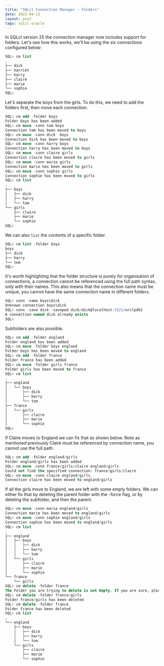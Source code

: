 ```yaml
---
title: "SQLcl Connection Manager - Folders"
date: 2025-04-23
layout: post
tags: sqlcl oracle
---
```


In SQLcl version 25 the connection manager now includes support for folders.
Let's see how this works, we'll be using the six connections configured below:

```sql
SQL> cm list
.
├── dick
├── harriet
├── harry
├── claire
├── marie
└── sophie
SQL>
```

Let's separate the boys from the girls.  To do this, we need to add the folders first, then move each connection.

```sql
SQL> cm add -folder boys
Folder boys has been added
SQL> cm move -conn tom boys
Connection tom has been moved to boys
SQL> cm move -conn dick  boys
Connection dick has been moved to boys
SQL> cm move -conn harry boys
Connection harry has been moved to boys
SQL> cm move -conn claire girls
Connection claire has been moved to girls
SQL> cm move -conn marie girls
Connection marie has been moved to girls
SQL> cm move -conn sophie girls
Connection sophie has been moved to girls
SQL> cm list
.
├── boys
│   ├── dick
│   ├── harry
│   └── tom
└── girls
    ├── claire
    ├── marie
    └── sophie
SQL>    
```

We can also ```list``` the contents of a specific folder.
```sql
SQL> cm list -folder boys
boys
├── dick
├── harry
└── tom
SQL>
```


It's worth highlighting that the folder structure is purely for organisation of connections, a connection cannot be referenced using the full path syntax, only with their names. This also means that the connection name must be unique, you cannot have the same connection name in different folders.
```sql
SQL> conn -name boys\dick
Unknown connection boys\dick
SQL> conn -save dick -savepwd dick/dick@localhost:1521/orclpdb1
A connection named dick already exists
SQL>
```

Subfolders are also possible.

```sql
SQL> cm add -folder england
Folder england has been added
SQL> cm move -folder boys england
Folder boys has been moved to england
SQL> cm add -folder france
Folder france has been added
SQL> cm move -folder girls france
Folder girls has been moved to france
SQL> cm list
.
├── england
│   └── boys
│       ├── dick
│       ├── harry
│       └── tom
├── france
│   └── girls
│       ├── claire
│       ├── marie
│       └── sophie
SQL>         
```

If Claire moves to England we can fix that as shown below.  Note as mentioned previously Claire must be referenced by connection name, you cannot use the full path.
```sql
SQL> cm add -folder england/girls
Folder england/girls has been added
SQL> cm move -conn france/girls/claire england/girls
Could not find the specified connection: france/girls/claire
SQL> cm move -conn claire england/girls
Connection claire has been moved to england/girls
```

If all the girls move to England, we are left with some empty folders.  We can either fix that by deleting the parent folder with the -force flag, or by deleting the subfolder, and then the parent.
```sql
SQL> cm move -conn marie england/girls
Connection marie has been moved to england/girls
SQL> cm move -conn sophie england/girls
Connection sophie has been moved to england/girls
SQL> cm list
.
├── england
│   ├── boys
│   │   ├── dick
│   │   ├── harry
│   │   └── tom
│   └── girls
│       ├── claire
│       ├── marie
│       └── sophie
└── france
    └── girls
SQL> cm delete -folder france
The Folder you are trying to delete is not Empty. If you are sure, please retry the command with -force flag
SQL> cm delete -folder france/girls
Folder france/girls has been deleted
SQL> cm delete -folder france
Folder france has been deleted
SQL> cm list
.
└── england
    ├── boys
    │   ├── dick
    │   ├── harry
    │   └── tom
    └── girls
        ├── claire
        ├── marie
        └── sophie   
```